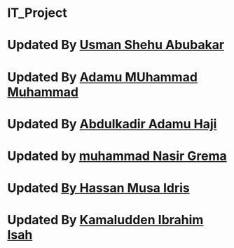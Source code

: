 # IT_Project

# Updated By [Usman Shehu Abubakar](https://github.com/usmantkb/IT_Project/activity)
# Updated By [Adamu MUhammad Muhammad](https://github.com/AdamsGeeky)
# Updated By [Abdulkadir Adamu Haji](https://github.com/ABDULDEV-dev)
# Updated by [muhammad Nasir Grema](https://github.com/Nasirgrema/IT_Project/edit/main/README.md)
# Updated [By Hassan Musa Idris](https://github.com/hassanidris1433/IT_Project)
# Updated By [Kamaludden Ibrahim Isah](https://github.com/Kamall-Kuri)



